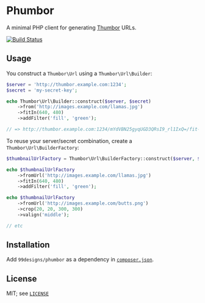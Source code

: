 # Phumbor

A minimal PHP client for generating [Thumbor][1] URLs.

[![Build Status](https://travis-ci.org/99designs/phumbor.png)](https://travis-ci.org/99designs/phumbor)


## Usage

You construct a `Thumbor\Url` using a `Thumbor\Url\Builder`:

```php
$server = 'http://thumbor.example.com:1234';
$secret = 'my-secret-key';

echo Thumbor\Url\Builder::construct($server, $secret)
    ->from('http://images.example.com/llamas.jpg')
    ->fitIn(640, 480)
    ->addFilter('fill', 'green');

// => http://thumbor.example.com:1234/mYdVBN25gyqUGD3QRsI9_rl1IxQ=/fit-in/640x480/filters:fill(green)/http%3A%2F%2Fimages.example.com%2Fllamas.jpg
```

To reuse your server/secret combination, create a `Thumbor\Url\BuilderFactory`:

```php
$thumbnailUrlFactory = Thumbor\Url\BuilderFactory::construct($server, $secret);

echo $thumbnailUrlFactory
    ->fromUrl('http://images.example.com/llamas.jpg')
    ->fitIn(640, 480)
    ->addFilter('fill', 'green');

echo $thumbnailUrlFactory
    ->fromUrl('http://images.example.com/butts.png')
    ->crop(20, 20, 300, 300)
    ->valign('middle');

// etc
```


## Installation

Add `99designs/phumbor` as a dependency in [`composer.json`][3].


## License

MIT; see [`LICENSE`][2]

 [1]: https://github.com/globocom/thumbor
 [2]: https://github.com/99designs/phumbor/blob/master/LICENSE
 [3]: https://getcomposer.org/
